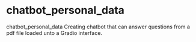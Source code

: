 # chatbot_personal_data
chatbot_personal_data
Creating  chatbot that can answer questions from a pdf file loaded unto a Gradio interface.
